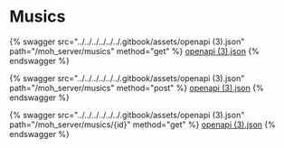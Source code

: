 # Musics

{% swagger src="../../../../../../.gitbook/assets/openapi (3).json" path="/moh_server/musics" method="get" %}
[openapi (3).json](<../../../../../../.gitbook/assets/openapi (3).json>)
{% endswagger %}

{% swagger src="../../../../../../.gitbook/assets/openapi (3).json" path="/moh_server/musics" method="post" %}
[openapi (3).json](<../../../../../../.gitbook/assets/openapi (3).json>)
{% endswagger %}

{% swagger src="../../../../../../.gitbook/assets/openapi (3).json" path="/moh_server/musics/{id}" method="get" %}
[openapi (3).json](<../../../../../../.gitbook/assets/openapi (3).json>)
{% endswagger %}
